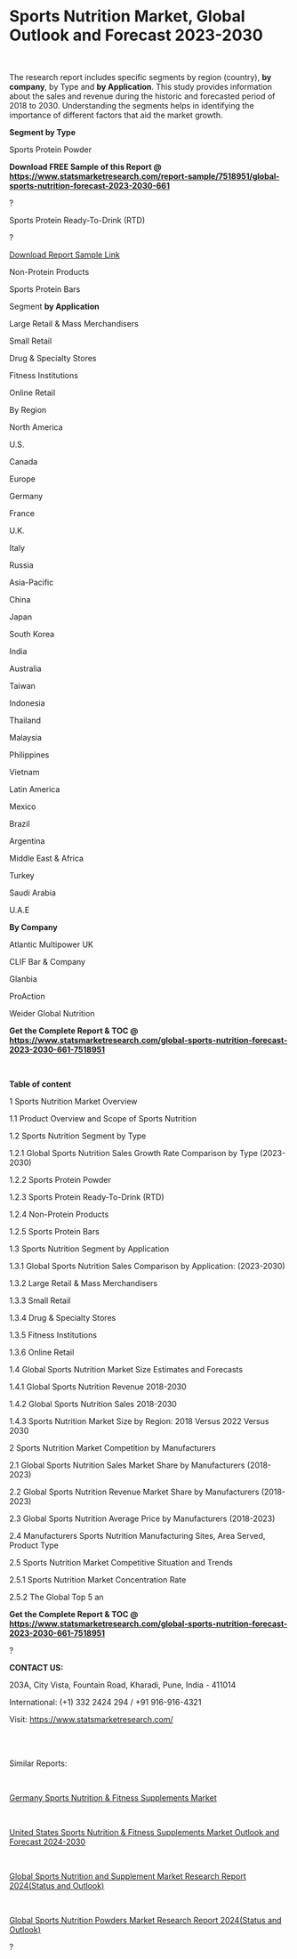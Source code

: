 <h1>Sports Nutrition Market, Global Outlook and Forecast 2023-2030</h1><br/><p>The research report includes specific segments by region (country), <strong>by company</strong>, by Type and <strong>by Application</strong>. This study provides information about the sales and revenue during the historic and forecasted period of 2018 to 2030. Understanding the segments helps in identifying the importance of different factors that aid the market growth.</p>
 
 
 
 <p><strong>Segment by Type</strong></p>
 
 
 
 <p>Sports Protein Powder</p>
 
 
 
 <div><b>Download FREE Sample of this Report @ <a href="https://www.statsmarketresearch.com/download-free-sample/7518951/global-sports-nutrition-forecast-2023-2030-661">https://www.statsmarketresearch.com/report-sample/7518951/global-sports-nutrition-forecast-2023-2030-661</a></b></div>
 
 
 
 <p>? </p>
 
 
 
 <p>Sports Protein Ready-To-Drink (RTD)</p>
 
 
 
 <p>? </p>
 
 
 
 <p><a href="https://www.statsmarketresearch.com/download-free-sample/7518951/global-sports-nutrition-forecast-2023-2030-661">Download Report Sample Link</a></p>
 
 
 
 <p>Non-Protein Products</p>
 
 
 
 <p>Sports Protein Bars</p>
 
 
 
 <p>Segment <strong>by Application</strong></p>
 
 
 
 <p>Large Retail & Mass Merchandisers</p>
 
 
 
 <p>Small Retail</p>
 
 
 
 <p>Drug & Specialty Stores</p>
 
 
 
 <p>Fitness Institutions</p>
 
 
 
 <p>Online Retail</p>
 
 
 
 <p>By Region</p>
 
 
 
 <p>North America</p>
 
 
 
 <p>U.S.</p>
 
 
 
 <p>Canada</p>
 
 
 
 <p>Europe</p>
 
 
 
 <p>Germany</p>
 
 
 
 <p>France</p>
 
 
 
 <p>U.K.</p>
 
 
 
 <p>Italy</p>
 
 
 
 <p>Russia</p>
 
 
 
 <p>Asia-Pacific</p>
 
 
 
 <p>China</p>
 
 
 
 <p>Japan</p>
 
 
 
 <p>South Korea</p>
 
 
 
 <p>India</p>
 
 
 
 <p>Australia</p>
 
 
 
 <p>Taiwan</p>
 
 
 
 <p>Indonesia</p>
 
 
 
 <p>Thailand</p>
 
 
 
 <p>Malaysia</p>
 
 
 
 <p>Philippines</p>
 
 
 
 <p>Vietnam</p>
 
 
 
 <p>Latin America</p>
 
 
 
 <p>Mexico</p>
 
 
 
 <p>Brazil</p>
 
 
 
 <p>Argentina</p>
 
 
 
 <p>Middle East & Africa</p>
 
 
 
 <p>Turkey</p>
 
 
 
 <p>Saudi Arabia</p>
 
 
 
 <p>U.A.E</p>
 
 
 
 <p><strong>By Company</strong></p>
 
 
 
 <p>Atlantic Multipower UK</p>
 
 
 
 <p>CLIF Bar & Company</p>
 
 
 
 <p>Glanbia</p>
 
 
 
 <p>ProAction</p>
 
 
 
 <p>Weider Global Nutrition</p>
 
 
 
 <div><b>Get the Complete Report & TOC @ <a href="https://www.statsmarketresearch.com/global-sports-nutrition-forecast-2023-2030-661-7518951">https://www.statsmarketresearch.com/global-sports-nutrition-forecast-2023-2030-661-7518951</a></b></div>
 
 
 
 <p><br />
 
 <b>Table of content</b></p>
 
 
 
 <p>1 Sports Nutrition Market Overview<br />
 
 1.1 Product Overview and Scope of Sports Nutrition<br />
 
 1.2 Sports Nutrition Segment by Type<br />
 
 1.2.1 Global Sports Nutrition Sales Growth Rate Comparison by Type (2023-2030)<br />
 
 1.2.2 Sports Protein Powder<br />
 
 1.2.3 Sports Protein Ready-To-Drink (RTD)<br />
 
 1.2.4 Non-Protein Products<br />
 
 1.2.5 Sports Protein Bars<br />
 
 1.3 Sports Nutrition Segment by Application<br />
 
 1.3.1 Global Sports Nutrition Sales Comparison by Application: (2023-2030)<br />
 
 1.3.2 Large Retail & Mass Merchandisers<br />
 
 1.3.3 Small Retail<br />
 
 1.3.4 Drug & Specialty Stores<br />
 
 1.3.5 Fitness Institutions<br />
 
 1.3.6 Online Retail<br />
 
 1.4 Global Sports Nutrition Market Size Estimates and Forecasts<br />
 
 1.4.1 Global Sports Nutrition Revenue 2018-2030<br />
 
 1.4.2 Global Sports Nutrition Sales 2018-2030<br />
 
 1.4.3 Sports Nutrition Market Size by Region: 2018 Versus 2022 Versus 2030<br />
 
 2 Sports Nutrition Market Competition by Manufacturers<br />
 
 2.1 Global Sports Nutrition Sales Market Share by Manufacturers (2018-2023)<br />
 
 2.2 Global Sports Nutrition Revenue Market Share by Manufacturers (2018-2023)<br />
 
 2.3 Global Sports Nutrition Average Price by Manufacturers (2018-2023)<br />
 
 2.4 Manufacturers Sports Nutrition Manufacturing Sites, Area Served, Product Type<br />
 
 2.5 Sports Nutrition Market Competitive Situation and Trends<br />
 
 2.5.1 Sports Nutrition Market Concentration Rate<br />
 
 2.5.2 The Global Top 5 an</p>
 
 
 
 <div><b>Get the Complete Report & TOC @ <a href="https://www.statsmarketresearch.com/global-sports-nutrition-forecast-2023-2030-661-7518951">https://www.statsmarketresearch.com/global-sports-nutrition-forecast-2023-2030-661-7518951</a></b></div>
 
 
 
 <p>? </p>
 
 
 
 <p><b>CONTACT US:</b><br />
 
 203A, City Vista, Fountain Road, Kharadi, Pune, India - 411014<br />
 
 International: (+1) 332 2424 294 / +91 916-916-4321<br />
 
 Visit: <a href="https://www.statsmarketresearch.com/">https://www.statsmarketresearch.com/</a><br />
 
 <br />
 
 <br />
 
 Similar Reports:<br />
 
 <br />
 
 <a href="https://www.statsmarketresearch.com/germany-sports-nutrition-fitness-supplements-494-8020948">Germany Sports Nutrition & Fitness Supplements Market</a><br />
 
 <br />
 
 <a href="https://www.statsmarketresearch.com/united-states-sports-nutrition-fitness-supplements-2024-2030-26-8015716">United States Sports Nutrition & Fitness Supplements Market Outlook and Forecast 2024-2030</a><br />
 
 <br />
 
 <a href="https://www.statsmarketresearch.com/global-sports-nutrition-supplement-2024-714-7996621">Global Sports Nutrition and Supplement Market Research Report 2024(Status and Outlook)</a><br />
 
 <br />
 
 <a href="https://www.statsmarketresearch.com/global-sports-nutrition-powders-2024-772-7993645">Global Sports Nutrition Powders Market Research Report 2024(Status and Outlook)</a><br />
 
 ? </p>